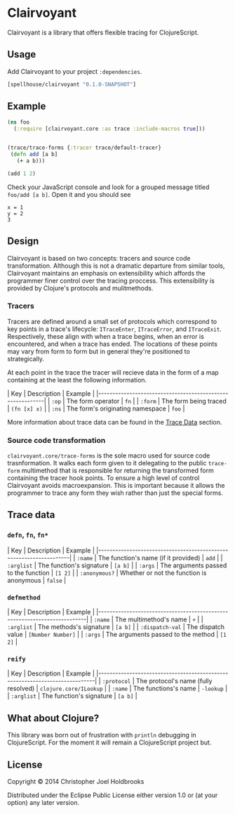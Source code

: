 # Clairvoyant

Clairvoyant is a library that offers flexible tracing for ClojureScript.

## Usage

Add Clairvoyant to your project `:dependencies`.

```clj
[spellhouse/clairvoyant "0.1.0-SNAPSHOT"]
```

## Example

```clj
(ns foo
  (:require [clairvoyant.core :as trace :include-macros true]))


(trace/trace-forms {:tracer trace/default-tracer}
 (defn add [a b]
   (+ a b)))

(add 1 2)
```

Check your JavaScript console and look for a grouped message titled
`foo/add [a b]`. Open it and you should see

```
x = 1
y = 2
3
```

## Design

Clairvoyant is based on two concepts: tracers and source code 
transformation. Although this is not a dramatic departure from similar 
tools, Clairvoyant maintains an emphasis on extensibility which affords
the programmer finer control over the tracing proccess. This
extensibility is provided by Clojure's protocols and mulitmethods.


### Tracers

Tracers are defined around a small set of protocols which
correspond to key points in a trace's lifecycle: `ITraceEnter`,
`ITraceError`, and `ITraceExit`. Respectively, these align with when
a trace begins, when an error is encountered, and when a trace has
ended. The locations of these points may vary from form to form but in
general they're positioned to strategically.

At each point in the trace the tracer will recieve data in the form of
a map containing at the least the following information.

| Key     | Description                      | Example      |
|-----------------------------------------------------------|
| `:op`   | The form operator                | `fn`         |
| `:form` | The form being traced            | `(fn [x] x)` |
| `:ns`   | The form's originating namespace | `foo`        |

More information about trace data can be found in the 
[Trace Data](#trace-data) section.

### Source code transformation

`clairvoyant.core/trace-forms` is the sole macro used for source code
trasnformation. It walks each form given to it delegating to the public
`trace-form` multimethod that is responsible for returning the transformed
form containing the tracer hook points. To ensure a high level of control
Clairvoyant avoids macroexpansion. This is important because it allows the
programmer to trace any form they wish rather than just the special forms.

## Trace data

### `defn`, `fn`, `fn*`

| Key           | Description                              | Example |
|--------------------------------------------------------------------|
| `:name`       | The function's name (if it provided)     | `add`   |
| `:arglist`    | The function's signature                 | `[a b]` |
| `:args`       | The arguments passed to the function     | `[1 2]` |
| `:anonymous?` | Whether or not the function is anonymous | `false` |

### `defmethod`

| Key             | Description                        | Example           |
|--------------------------------------------------------------------------|
| `:name`         | The multimethod's name             | `+`               |
| `:arglist`      | The methods's signature            | `[a b]`           |
| `:dispatch-val` | The dispatch value                 | `[Number Number]` |
| `:args`         | The arguments passed to the method | `[1 2]`           |


### `reify`

| Key         | Description                          | Example                |
|-----------------------------------------------------------------------------|
| `:protocol` | The protocol's name (fully resolved) | `clojure.core/ILookup` |
| `:name`     | The functions's name                 | `-lookup`              |
| `:arglist`  | The function's signature             | `[a b]`                |


## What about Clojure?

This library was born out of frustration with `println` debugging in
ClojureScript. For the moment it will remain a ClojureScript project but.

## License

Copyright © 2014 Christopher Joel Holdbrooks

Distributed under the Eclipse Public License either version 1.0 or (at
your option) any later version.
